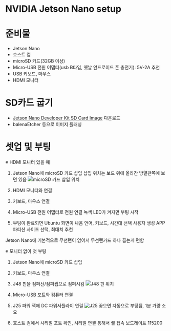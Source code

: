 # NVIDIA Jetson Nano setup

# 준비물

- Jetson Nano
- 호스트 컴
- microSD 카드(32GB 이상)
- Micro-USB 전원 어댑터(usb B타입, 옛날 안드로이드 폰 충전기): 5V-2A 추천
- USB 키보드, 마우스
- HDMI 모니터

# SD카드 굽기

- [Jetson Nano Developer Kit SD Card Image](https://developer.nvidia.com/jetson-nano-sd-card-image) 다운로드
- balenaEtcher 등으로 이미지 플래싱

# 셋업 및 부팅

※ HDMI 모니터 있을 때

1. Jetson Nano에 microSD 카드 삽입
    삽입 위치는 보드 위에 올라간 방열판쪽에 보면 있음
    ![microSD 카드 삽입 위치](https://d29g4g2dyqv443.cloudfront.net/sites/default/files/akamai/embedded/images/jetsonNano/gettingStarted/Jetson_Nano-Getting_Started-Setup-Insert_microSD-B01.png)

2. HDMI 모니터와 연결

3. 키보드, 마우스 연결

4. Micro-USB 전원 어댑터로 전원 연결
    녹색 LED가 켜지면 부팅 시작

5. 부팅이 완료되면 Ubuntu 화면이 나옴
    언어, 키보드, 시간대 선택
    사용자 생성
    APP 파티션 사이즈 선택, 최대치 추천

Jetson Nano에 기본적으로 무선랜이 없어서 무선랜카드 하나 꼽는게 편함

※ 모니터 없이 첫 부팅

1. Jetson Nano에 microSD 카드 삽입

2. 키보드, 마우스 연결

3. J48 핀을 점퍼선/점퍼캡으로 점퍼시킴
    ![J48 핀 위치](https://github.com/sleepncaffeine/sleepncaffeine/assets/101965838/44d423d1-94f4-411c-9d5d-79352c96a252)

4. Micro-USB 포트와 컴퓨터 연결

5. J25 파워 잭에 DC 파워서플라이 연결
    ![J25](https://github.com/sleepncaffeine/sleepncaffeine/assets/101965838/e7d1287d-f7bc-40c8-9912-b491069bf7f1)
    꽂으면 자동으로 부팅됨, 1분 가량 소요

6. 호스트 컴에서 시리얼 포트 확인, 시리얼 연결 통해서 쉘 접속
    보드레이트 115200

